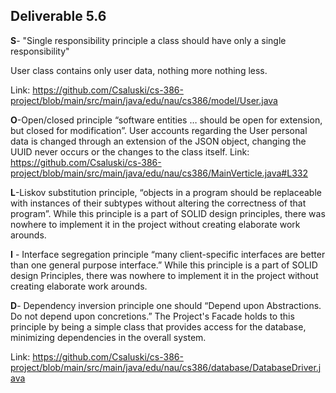## Deliverable 5.6

**S**- "Single responsibility principle a class should have only a single responsibility"

User class contains only user data, nothing more nothing less.

Link: https://github.com/Csaluski/cs-386-project/blob/main/src/main/java/edu/nau/cs386/model/User.java

**O**-Open/closed principle “software entities … should be open for extension, but closed for modification”.
User accounts regarding the User personal data is changed through an extension of the JSON object, changing the UUID never occurs or the changes to the class itself.
Link: https://github.com/Csaluski/cs-386-project/blob/main/src/main/java/edu/nau/cs386/MainVerticle.java#L332

**L**-Liskov substitution principle, “objects in a program should be replaceable with instances of their subtypes without altering the correctness of that program”. While this principle is a part of SOLID design principles, there was nowhere to implement it in the project without creating elaborate work arounds.

**I** - Interface segregation principle “many client-specific interfaces are better than one general purpose interface.”
While this principle is a part of SOLID design Principles, there was nowhere to implement it in the project without creating elaborate work arounds.


**D**- Dependency inversion principle one should “Depend upon Abstractions. Do not depend upon concretions.”
The Project's Facade holds to this principle by being a simple class that provides access for the database, minimizing dependencies in the overall system.

Link: https://github.com/Csaluski/cs-386-project/blob/main/src/main/java/edu/nau/cs386/database/DatabaseDriver.java
